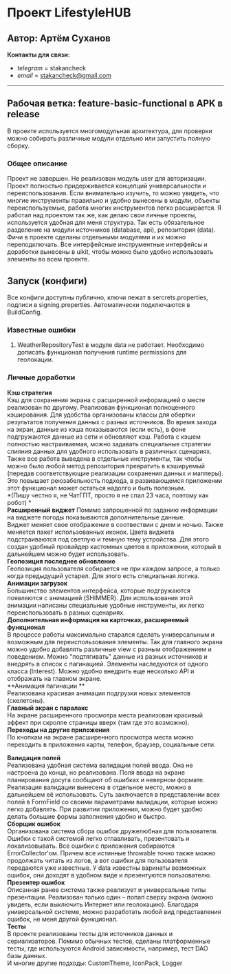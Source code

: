 # Проект LifestyleHUB   
## Автор: Артём Суханов   
**Контакты для связи:**   
- *telegram* = stakancheck   
- *email* = stakancheck@gmail.com   
 --- 
   
## Рабочая ветка: feature-basic-functional в APK в release   
В проекте используется многомодульная архитектура, для проверки можно собирать различные модули отдельно или запустить полную сборку.   
### Общее описание   
Проект не завершен. Не реализован модуль user для авторизации. Проект полностью придерживается концепций универсальности и переиспользования. Если внимательно изучить, то можно увидеть, что многие инструменты правильно и удобно вынесены в модули, объекты переиспользуемые, работа многих инструментов легко расширается. Я работал над проектом так же, как делаю свои личные проекты, используется удобная для меня структура. Так есть обязательное разделение на модули источников (database, api), репозитория (data). Фичи в проекте сделаны отдельными модулями и их можно переподключать. Все интерфейсные инструментные интерфейсы и доработки вынесены в uikit, чтобы можно было удобно использовать элементы во всем проекте.

   
## Запуск (конфиги)   
Все конфиги доступны публично, ключи лежат в sercrets.properties, подписи в signing.preperties. Автоматически подключаются в BuildConfig.    
   
### Известные ошибки   
1. WeatherRepositoryTest в модуле data не работает. Необходимо дописать функционал получения runtime permissions для геолокации.   
   
   
### Личные доработки   
**Кэш стратегия**   
Кэш для сохранения экрана с расширенной информацией о месте реализован по другому. Реализован функционал полноценного кэширования. Для удобства организованы классы для обертки результатов получения данных с разных источников. Во время захода на экран, данные из кэша показываются (если есть), в фоне подгружаются данные из сети и обновляют кэш. Работа с кэшем полностью настраиваемая, можно задавать специальные стратегии слияния данных для удобного использовать в различных сценариях. Также все работа выведена в отдельные инструменты, так чтобы можно было любой метод репозитория превратить в кэшируемый (передав соответствующие реализации сохранения данных и мапперы). Это повышает реюзабельность подхода, в развивающемся приложении этот функционал может остаться надолго и быть полезным.    
*(Пишу честно я, не ЧатГПТ, просто я не спал 23 часа, поэтому как робот) *   
**Расширенный виджет**
Помимо запрошенной по заданию информации на виджете погоды показываются дополнительные данные.   
Виджет меняет свое отображение в соотвествии с днем и ночью. Также меняется пакет использованных иконок. Цвета виджета подстраиваются под светлую и темную тему устройства. Для этого создан удобный провайдер кастомных цветов в приложении, который в дальнейшем можно будет использовать.   
**Геопозиция последнее обновление**   
Геопозиция пользователя собирается не при каждом запросе, а только когда предыдущий устарел. Для этого есть специальная логика.   
**Анимации загрузок**   
Большинство элементов интерфейса, которые подгружаются появляются с анимацией (SHIMMER). Для использования этой анимации написаны специальные удобные инструменты, их легко переиспользовать в разных сценариях.   
**Дополнительная информация на карточках, расширяемый функционал**   
В процессе работы максимально старался сделать универсальным и возможным для переиспользования элементы. Так для главного экрана можно удобно добавлять различные view с разным отображением и поведением. Можно "подтягивать" данные из разных источников и внедрять в список с пагинацией. Элементы наследуются от одного класса (Interest). Можно удобно внедрить еще несколько API и отображать на главном экране.   
**Анимация пагинации **   
Реализована красивая анимация подгрузки новых элементов (скелетоны).   
**Главный экран с паралакс**   
На экране расширенного просмотра места реализован красивый эффект при скролле страницы вверх (там где это возможно).   
**Переходы на другие приложения**   
По кнопкам на экране расширенного просмотра места можно переходить в приложения карты, телефон, браузер, социальные сети.
   
**Валидация полей**   
Реализована удобная система валидации полей ввода. Она не настроена до конца, но реализована. Поля ввода на экране планирования досуга сообщают об ошибках и неверном формате. Реализация валидации вынесена в отдельное место, можно в дальнейшем её использовать. Суть заключается в представлении всех полей в FormField со своими параметрами валидации, которые можно легко добавлять. При развитии приложения, можно будет удобно делать большие формы заполнения удобно и быстро.   
**Сборщик ошибок**   
Организована система сбора ошибок дружелюбная для пользователя. Ошибки с такой системой легко отлавливать, презентовать и локализовывать. Все ошибки с приложения собираются ErrorCollector'ом. Причем все истинные throwable точно также можно продолжать читать из логов, а вот ошибки для пользователя передаются уже известные. У data известны варинаты возможных ошибок, они доходят в удобном виде и  презентуются пользователю.    
**Презентер ошибок**   
Описанная ранее система также реализует и универсальные типы презентации. Реализован только один – попап сверху экрана (можно увидеть, если выключить Интернет или геолокацию). Благодаря универсальной системе, можно разработать любой вид представления ошибок, не меня другой функционал.   
**Тесты**   
В проекте реализованы тесты для источников данных и сериализаторов. Помимо обычных тестов, сделаны платформенные тесты, где используются Android зависимости, например, тест DAO базы данных.   
И многие другие подходы: CustomTheme, IconPack, Logger   
   

